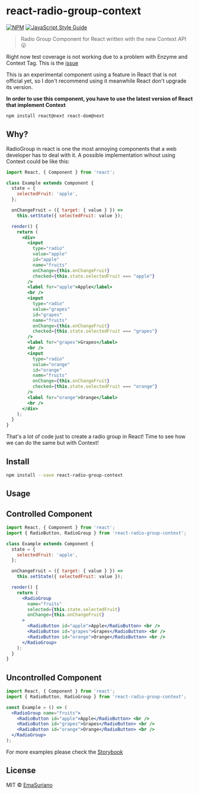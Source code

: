 # react-radio-group-context

[![NPM](https://img.shields.io/npm/v/react-radio-group-context.svg)](https://www.npmjs.com/package/react-radio-group-context) [![JavaScript Style Guide](https://img.shields.io/badge/code_style-standard-brightgreen.svg)](https://standardjs.com)

> Radio Group Component for React written with the new Context API 😮

Right now test coverage is not working due to a problem with Enzyme and Context Tag. This is the [issue](https://github.com/airbnb/enzyme/issues/1509)

This is an experimental component using a feature in React that is not official yet, so I don't recommend using it meanwhile React don't upgrade its version.

**In order to use this component, you have to use the latest version of React that implement Context**

```bash
npm install react@next react-dom@next
```

## Why?

RadioGroup in react is one the most annoying components that a web developer has to deal with it. A possible implementation wihout using Context could be like this:

```jsx
import React, { Component } from 'react';

class Example extends Component {
  state = {
    selectedFruit: 'apple',
  };

  onChangeFruit = ({ target: { value } }) =>
    this.setState({ selectedFruit: value });

  render() {
    return (
      <div>
        <input
          type="radio"
          value="apple"
          id="apple"
          name="fruits"
          onChange={this.onChangeFruit}
          checked={this.state.selectedFruit === "apple"}
        />
        <label for="apple">Apple</label>
        <br />
        <input
          type="radio"
          value="grapes"
          id="grapes"
          name="fruits"
          onChange={this.onChangeFruit}
          checked={this.state.selectedFruit === "grapes"}
        />
        <label for="grapes">Grapes</label>
        <br />
        <input
          type="radio"
          value="orange"
          id="orange"
          name="fruits"
          onChange={this.onChangeFruit}
          checked={this.state.selectedFruit === "orange"}
        />
        <label for="orange">Orange</label>
        <br />
      </div>
    );
  }
}
```

That's a lot of code just to create a radio group in React! Time to see how we can do the same but with Context!

## Install

```bash
npm install --save react-radio-group-context
```

## Usage

## Controlled Component

```jsx
import React, { Component } from 'react';
import { RadioButton, RadioGroup } from 'react-radio-group-context';

class Example extends Component {
  state = {
    selectedFruit: 'apple',
  };

  onChangeFruit = ({ target: { value } }) =>
    this.setState({ selectedFruit: value });

  render() {
    return (
      <RadioGroup
        name="fruits"
        selected={this.state.selectedFruit}
        onChange={this.onChangeFruit}
      >
        <RadioButton id="apple">Apple</RadioButton> <br />
        <RadioButton id="grapes">Grapes</RadioButton> <br />
        <RadioButton id="orange">Orange</RadioButton> <br />
      </RadioGroup>
    );
  }
}
```

## Uncontrolled Component

```jsx
import React, { Component } from 'react';
import { RadioButton, RadioGroup } from 'react-radio-group-context';

const Example = () => (
  <RadioGroup name="fruits">
    <RadioButton id="apple">Apple</RadioButton> <br />
    <RadioButton id="grapes">Grapes</RadioButton> <br />
    <RadioButton id="orange">Orange</RadioButton> <br />
  </RadioGroup>
);
```

For more examples please check the [Storybook](https://emasuriano.github.io/react-radio-group-context/)

## License

MIT © [EmaSuriano](https://github.com/EmaSuriano/react-radio-group-context)
